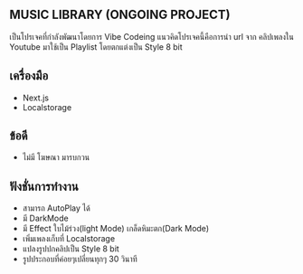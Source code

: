 ## MUSIC LIBRARY (ONGOING PROJECT)
เป็นโปรเจคที่กำลังพัฒนาโดยการ Vibe Codeing แนวคิดโปรเจคนี้คือการนำ url จาก คลิปเพลงใน Youtube มาใช้เป็น Playlist โดยตกแต่งเป็น Style 8 bit

## เครื่องมือ
 - Next.js
 - Localstorage

## ข้อดี 
 - ไม่มี โฆษณา มารบกวน

## ฟังชั่นการทำงาน
 - สามารถ AutoPlay ได้
 - มี DarkMode
 - มี Effect ใบไม้ร่วง(light Mode) เกล็ดหิมะตก(Dark Mode)
 - เพิ่มเพลงเก็บที่ Localstorage
 - แปลงรูปปกคลิปเป็น Style 8 bit
 - รูปประกอบที่ค่อยๆเปลี่ยนทุกๆ 30 วินาที